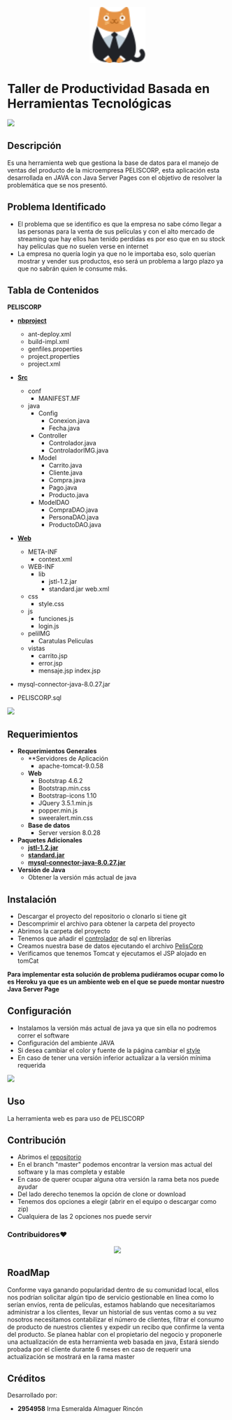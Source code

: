 <p align="center">
<img src= "web/peliIMG/cliente.png" height = "128">
</p>


# Taller de Productividad Basada en Herramientas Tecnológicas
![](https://i.imgur.com/waxVImv.png)
## Descripción
  Es una herramienta web que gestiona la base de datos para el manejo de ventas del producto de la microempresa PELISCORP, esta aplicación esta desarrollada en JAVA con Java Server Pages con el objetivo de resolver la problemática que se nos presentó.
## Problema Identificado
- El problema que se identifico es que la empresa no sabe cómo llegar a las personas para la venta de sus películas y con el alto mercado de streaming que hay ellos han tenido perdidas es por eso que en su stock hay películas que no suelen verse en internet
- La empresa no quería login ya que no le importaba eso, solo querían mostrar y vender sus productos, eso será un problema a largo plazo ya que no sabrán quien le consume más.


## Tabla de Contenidos
  **PELISCORP**
  
  - **[nbproject](https://github.com/Esmeralda-Almaguer/Pelicorp/tree/General_Availability(GA)/nbproject)**
    - ant-deploy.xml
    - build-impl.xml
    - genfiles.properties
    - project.properties
    - project.xml
    
  - **[Src](https://github.com/Esmeralda-Almaguer/Pelicorp/tree/Master/src)**
    - conf
      - MANIFEST.MF
    - java
      - Config
        - Conexion.java
        - Fecha.java
      - Controller
        - Controlador.java
        - ControladorIMG.java
      - Model
        - Carrito.java
        - Cliente.java
        - Compra.java
        - Pago.java
        - Producto.java
      - ModelDAO
        - CompraDAO.java
        - PersonaDAO.java
        - ProductoDAO.java
      
  - **[Web](https://github.com/Esmeralda-Almaguer/Pelicorp/tree/General_Availability(GA)/web)**
    - META-INF
      - context.xml
    - WEB-INF
      - lib
        - jstl-1.2.jar
        - standard.jar
      web.xml
    - css
      - style.css
    - js
      - funciones.js
      - login.js
    - peliIMG
      - Caratulas Peliculas
    - vistas
      - carrito.jsp
      - error.jsp
      - mensaje.jsp
    index.jsp
  - mysql-connector-java-8.0.27.jar
  - PELISCORP.sql

![](https://i.imgur.com/waxVImv.png)
## Requerimientos
- **Requerimientos Generales**
  - **Servidores de Aplicación
    - apache-tomcat-9.0.58
  - **Web**
     - Bootstrap 4.6.2
     - Bootstrap.min.css
     - Bootstrap-icons 1.10
     - JQuery 3.5.1.min.js
     - popper.min.js
     - sweeralert.min.css
  - **Base de datos** 
    - Server version	8.0.28
- **Paquetes Adicionales** 
  - **[jstl-1.2.jar](web/WEB-INF/lib/jstl-1.2.jar)**
  - **[standard.jar](web/WEB-INF/lib/standard.jar)**
  - **[mysql-connector-java-8.0.27.jar ](mysql-connector-java-8.0.27.jar)**
- **Versión de Java**
  - Obtener la versión más actual de java
## Instalación
 - Descargar el proyecto del repositorio o clonarlo si tiene git
 - Descomprimir el archivo para obtener la carpeta del proyecto
 - Abrimos la carpeta del proyecto
 - Tenemos que añadir el [controlador](mysql-connector-java-8.0.27.jar) de sql en librerías
 - Creamos nuestra base de datos ejecutando el archivo [PelisCorp](PELISCORP.sql)
 - Verificamos que tenemos Tomcat y ejecutamos el JSP alojado en tomCat
 
 **Para implementar esta solución de problema pudiéramos ocupar como lo es Heroku ya que es un ambiente web en el que se puede montar nuestro Java Server Page**
## Configuración
- Instalamos la versión más actual de java ya que sin ella no podremos correr el software
- Configuración del ambiente JAVA
- Si desea cambiar el color y fuente de la página cambiar el [style](web/css/style.css)
- En caso de tener una versión inferior actualizar a la versión mínima requerida

![](https://i.imgur.com/waxVImv.png)
## Uso
La herramienta web es para uso de PELISCORP
## Contribución
- Abrimos el [repositorio ](https://github.com/Esmeralda-Almaguer/Pelicorp)
- En el branch "master" podemos encontrar la version mas actual del software y la mas completa y estable
- En caso de querer ocupar alguna otra versión la rama beta nos puede ayudar
- Del lado derecho tenemos la opción de clone or download
- Tenemos dos opciones a elegir (abrir en el equipo o descargar como zip)
- Cualquiera de las 2 opciones nos puede servir
### **Contribuidores**❤
 <p align="center">
  <a href = "https://github.com/Esmeralda-Almaguer/Pelicorp/graphs/contributors">
    <img src = "https://contrib.rocks/image?repo=Esmeralda-Almaguer/Pelicorp"/>
    </a>
</p>

## RoadMap
Conforme vaya ganando popularidad dentro de su comunidad local, ellos nos podrían solicitar algún tipo de servicio gestionable en línea como lo serían envíos, renta de películas, estamos hablando que necesitaríamos administrar a los clientes, llevar un historial de sus ventas como a su vez nosotros necesitamos contabilizar el número de clientes, filtrar el consumo de producto de nuestros clientes y expedir un recibo que confirme la venta del producto. Se planea hablar con el propietario del negocio y proponerle una actualización de esta herramienta web basada en java, Estará siendo probada por el cliente durante 6 meses en caso de requerir una actualización se mostrará en la rama master
## Créditos
Desarrollado por: 
- **2954958**  Irma Esmeralda Almaguer Rincón
